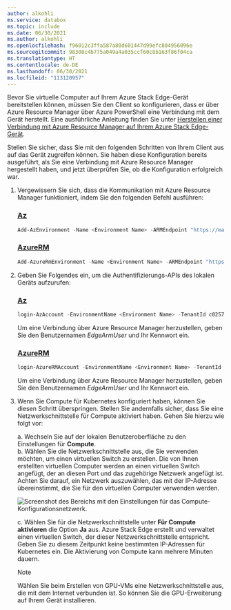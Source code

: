 ```yaml
---
author: alkohli
ms.service: databox
ms.topic: include
ms.date: 06/30/2021
ms.author: alkohli
ms.openlocfilehash: f96012c3ffa587a80d601447d99efc804956096e
ms.sourcegitcommit: 98308c4b775a049a4a035ccf60c8b163f86f04ca
ms.translationtype: HT
ms.contentlocale: de-DE
ms.lasthandoff: 06/30/2021
ms.locfileid: "113120957"
---
```

Bevor Sie virtuelle Computer auf Ihrem Azure Stack Edge-Gerät bereitstellen können, müssen Sie den Client so konfigurieren, dass er über Azure Resource Manager über Azure PowerShell eine Verbindung mit dem Gerät herstellt. Eine ausführliche Anleitung finden Sie unter [Herstellen einer Verbindung mit Azure Resource Manager auf Ihrem Azure Stack Edge-Gerät](../articles/databox-online/azure-stack-edge-gpu-connect-resource-manager.md).

Stellen Sie sicher, dass Sie mit den folgenden Schritten von Ihrem Client aus auf das Gerät zugreifen können. Sie haben diese Konfiguration bereits ausgeführt, als Sie eine Verbindung mit Azure Resource Manager hergestellt haben, und jetzt überprüfen Sie, ob die Konfiguration erfolgreich war. 



1. Vergewissern Sie sich, dass die Kommunikation mit Azure Resource Manager funktioniert, indem Sie den folgenden Befehl ausführen:     

    ### <a name="az"></a>[Az](#tab/Az)

    ```powershell
    Add-AzEnvironment -Name <Environment Name> -ARMEndpoint "https://management.<appliance name>.<DNSDomain>"
    ```
    ### <a name="azurerm"></a>[AzureRM](#tab/AzureRM)

    ```powershell
    Add-AzureRmEnvironment -Name <Environment Name> -ARMEndpoint "https://management.<appliance name>.<DNSDomain>"
    ```

1. Geben Sie Folgendes ein, um die Authentifizierungs-APIs des lokalen Geräts aufzurufen: 

    ### <a name="az"></a>[Az](#tab/Az)

    ```powershell
    login-AzAccount -EnvironmentName <Environment Name> -TenantId c0257de7-538f-415c-993a-1b87a031879d
    ```

    Um eine Verbindung über Azure Resource Manager herzustellen, geben Sie den Benutzernamen *EdgeArmUser* und Ihr Kennwort ein.

    ### <a name="azurerm"></a>[AzureRM](#tab/AzureRM)

    ```powershell
    login-AzureRMAccount -EnvironmentName <Environment Name> -TenantId c0257de7-538f-415c-993a-1b87a031879d
    ```

    Um eine Verbindung über Azure Resource Manager herzustellen, geben Sie den Benutzernamen *EdgeArmUser* und Ihr Kennwort ein.

1. Wenn Sie Compute für Kubernetes konfiguriert haben, können Sie diesen Schritt überspringen. Stellen Sie andernfalls sicher, dass Sie eine Netzwerkschnittstelle für Compute aktiviert haben. Gehen Sie hierzu wie folgt vor: 

   a. Wechseln Sie auf der lokalen Benutzeroberfläche zu den Einstellungen für **Compute**.  
   b. Wählen Sie die Netzwerkschnittstelle aus, die Sie verwenden möchten, um einen virtuellen Switch zu erstellen. Die von Ihnen erstellten virtuellen Computer werden an einen virtuellen Switch angefügt, der an diesen Port und das zugehörige Netzwerk angefügt ist. Achten Sie darauf, ein Netzwerk auszuwählen, das mit der IP-Adresse übereinstimmt, die Sie für den virtuellen Computer verwenden werden.  

    ![Screenshot des Bereichs mit den Einstellungen für das Compute-Konfigurationsnetzwerk.](../articles/databox-online/media/azure-stack-edge-gpu-deploy-virtual-machine-templates/enable-compute-setting.png)

   c. Wählen Sie für die Netzwerkschnittstelle unter **Für Compute aktivieren** die Option **Ja** aus. Azure Stack Edge erstellt und verwaltet einen virtuellen Switch, der dieser Netzwerkschnittstelle entspricht. Geben Sie zu diesem Zeitpunkt keine bestimmten IP-Adressen für Kubernetes ein. Die Aktivierung von Compute kann mehrere Minuten dauern.

    > [!NOTE]
    > Wählen Sie beim Erstellen von GPU-VMs eine Netzwerkschnittstelle aus, die mit dem Internet verbunden ist. So können Sie die GPU-Erweiterung auf Ihrem Gerät installieren.